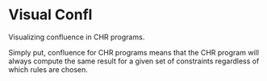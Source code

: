 Visual Confl
============

Visualizing confluence in CHR programs.


Simply put, confluence for CHR programs means that 
the CHR program will always compute the same result for a given set of constraints regardless of which rules are chosen.